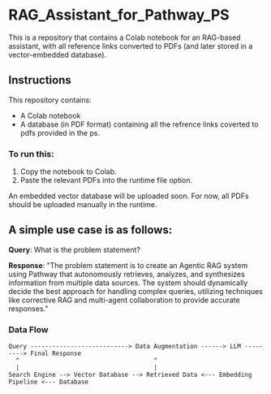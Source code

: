 # RAG_Assistant_for_Pathway_PS

This is a repository that contains a Colab notebook for an RAG-based assistant, with all reference links converted to PDFs (and later stored in a vector-embedded database).

## Instructions

This repository contains:
- A Colab notebook
- A database (in PDF format) containing all the refrence links coverted to pdfs provided in the ps.

### To run this:
1. Copy the notebook to Colab.
2. Paste the relevant PDFs into the runtime file option.


An embedded vector database will be uploaded soon. For now, all PDFs should be uploaded manually in the runtime.

## A simple use case is as follows:

**Query**: What is the problem statement?

**Response**: "The problem statement is to create an Agentic RAG system using Pathway that autonomously retrieves, analyzes, and synthesizes information from multiple data sources. The system should dynamically decide the best approach for handling complex queries, utilizing techniques like corrective RAG and multi-agent collaboration to provide accurate responses."


### Data Flow

```plaintext
Query ---------------------------> Data Augmentation ------> LLM ---------> Final Response
  ^                                     ^
  |                                     |
Search Engine --> Vector Database --> Retrieved Data <--- Embedding Pipeline <--- Database

